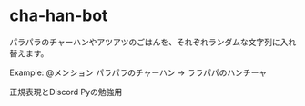 # cha-han-bot
パラパラのチャーハンやアツアツのごはんを、それぞれランダムな文字列に入れ替えます。


Example:
@メンション パラパラのチャーハン
-> ララパパのハンチーャ

正規表現とDiscord Pyの勉強用
